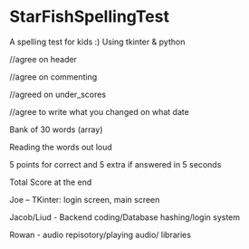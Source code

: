 # StarFishSpellingTest
A spelling test for kids :)
Using tkinter & python 

 

 

//agree on header 

//agree on commenting 

//agreed on under_scores 

//agree to write what you changed on what date 


 

Bank of 30 words (array) 

Reading the words out loud 

5 points for correct and 5 extra if answered in 5 seconds 

Total Score at the end 

 

Joe – TKinter: login screen,  main screen

Jacob/Liud - Backend coding/Database hashing/login system

Rowan - audio repisotory/playing audio/ libraries
